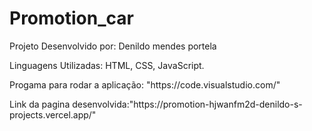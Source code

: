 # Promotion_car

<p>Projeto Desenvolvido por: Denildo mendes portela</p>
<p>Linguagens Utilizadas: HTML, CSS, JavaScript.</p>
<p>Progama para rodar a aplicação: "https://code.visualstudio.com/"</p>
<p>Link da pagina desenvolvida:"https://promotion-hjwanfm2d-denildo-s-projects.vercel.app/"</p>
